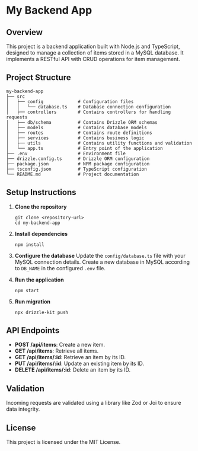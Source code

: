 # My Backend App

## Overview
This project is a backend application built with Node.js and TypeScript, designed to manage a collection of items stored in a MySQL database. It implements a RESTful API with CRUD operations for item management.

## Project Structure
```
my-backend-app
├── src
│   ├── config             # Configuration files
│   │   └── database.ts    # Database connection configuration
│   ├── controllers        # Contains controllers for handling requests
│   ├── db/schema          # Contains Drizzle ORM schemas
│   ├── models             # Contains database models
│   ├── routes             # Contains route definitions
│   ├── services           # Contains business logic
│   ├── utils              # Contains utility functions and validation
│   └── app.ts             # Entry point of the application
├── .env                   # Environment file
├── drizzle.config.ts      # Drizzle ORM configuration
├── package.json           # NPM package configuration
├── tsconfig.json          # TypeScript configuration
└── README.md              # Project documentation
```

## Setup Instructions

1. **Clone the repository**
   ```
   git clone <repository-url>
   cd my-backend-app
   ```

2. **Install dependencies**
   ```
   npm install
   ```

3. **Configure the database**
   Update the `config/database.ts` file with your MySQL connection details.
   Create a new database in MySQL according to `DB_NAME` in the configured `.env` file.

4. **Run the application**
   ```
   npm start
   ```
   
5. **Run migration**
   ```
   npx drizzle-kit push
   ```

## API Endpoints

- **POST /api/items**: Create a new item.
- **GET /api/items**: Retrieve all items.
- **GET /api/items/:id**: Retrieve an item by its ID.
- **PUT /api/items/:id**: Update an existing item by its ID.
- **DELETE /api/items/:id**: Delete an item by its ID.

## Validation
Incoming requests are validated using a library like Zod or Joi to ensure data integrity.

## License
This project is licensed under the MIT License.